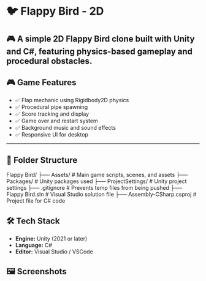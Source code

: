 # 🐦 Flappy Bird - 2D

🎮 A simple 2D Flappy Bird clone built with Unity and C#, featuring physics-based gameplay and procedural obstacles.
---

## 🎮 Game Features

- ✅ Flap mechanic using Rigidbody2D physics
- ✅ Procedural pipe spawning
- ✅ Score tracking and display
- ✅ Game over and restart system
- ✅ Background music and sound effects
- ✅ Responsive UI for desktop

---

## 🧱 Folder Structure

Flappy Bird/
├── Assets/ # Main game scripts, scenes, and assets
├── Packages/ # Unity packages used
├── ProjectSettings/ # Unity project settings
├── .gitignore # Prevents temp files from being pushed
├── Flappy Bird.sln # Visual Studio solution file
├── Assembly-CSharp.csproj # Project file for C# code

## 🛠️ Tech Stack

- **Engine:** Unity (2021 or later)
- **Language:** C#
- **Editor:** Visual Studio / VSCode

## 🖼️ Screenshots

